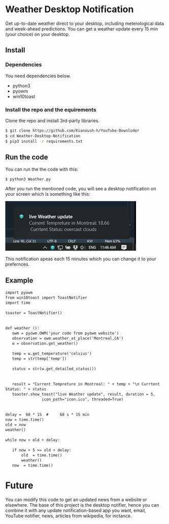# Weather Desktop Notification
 Get up-to-date weather direct to your desktop, including meterological data and week-ahead predictions.
 You can get a weather update every 15 min (your choice) on your desktop.
 
 
 
 
## Install

### Dependencies

You need dependencies below.

- python3
- pyowm
- win10toast



### Install the repo and the equirements

Clone the repo and install 3rd-party libraries.

```bash
$ git clone https://github.com/Kianoush-h/YouTube-Downloder
$ cd Weather-Desktop-Notification
$ pip3 install -r requirements.txt
```

 
## Run the code

You can run the the code with this:

```
$ python3 Weather.py
```
After you run the mentioned code, you will see a desktop notification on your screen which is something like this:

![weather notification](./etc/notif.JPG)


 This notification apeas each 15 minutes which you can change it to your prefernces.
 
 
 
 
 ## Example
 
 ```
 import pyowm
from win10toast import ToastNotifier 
import time

toaster = ToastNotifier() 


def weather ():
    owm = pyowm.OWM('your code from pyowm website')
    observation = owm.weather_at_place('Montreal,CA')
    w = observation.get_weather()
    
    temp = w.get_temperature('celsius')
    temp = str(temp['temp'])
    
    status = str(w.get_detailed_status())
    
    
    result = "Current Tempreture in Montreal: " + temp + "\n Currtent Status: " + status 
    toaster.show_toast("live Weather update", result, duration = 5,
                 icon_path="icon.ico", threaded=True) 


delay =  60 * 15  #     60 s * 15 min
now = time.time()
old = now
weather()

while now < old + delay:
    
    if now + 5 >= old + delay:
        old  = time.time()
        weather()
    now  = time.time()
 
 ```
 
 
 
 
 
 
 # Future 
 You can modify this code to get an updated news from a website or elsewhere. The base of this project is the desktop notifier, hence you can combine it with any update notification-based app you want, email, YouTube notifier, news, articles from wikipedia, for inctance. 
 
 
